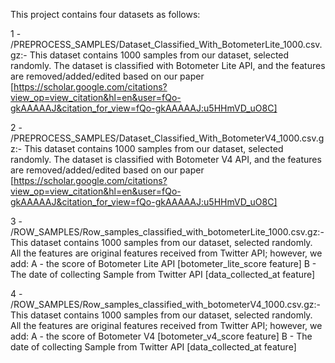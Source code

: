 This project contains four datasets as follows:

1 - /PREPROCESS_SAMPLES/Dataset_Classified_With_BotometerLite_1000.csv.gz:- This dataset contains 1000 samples from our dataset, selected randomly. The dataset is classified with Botometer Lite API, and the features are removed/added/edited based on our paper [https://scholar.google.com/citations?view_op=view_citation&hl=en&user=fQo-gkAAAAAJ&citation_for_view=fQo-gkAAAAAJ:u5HHmVD_uO8C]

2 - /PREPROCESS_SAMPLES/Dataset_Classified_With_BotometerV4_1000.csv.gz:- This dataset contains 1000 samples from our dataset, selected randomly. The dataset is classified with Botometer V4 API, and the features are removed/added/edited based on our paper [https://scholar.google.com/citations?view_op=view_citation&hl=en&user=fQo-gkAAAAAJ&citation_for_view=fQo-gkAAAAAJ:u5HHmVD_uO8C]


3 - /ROW_SAMPLES/Row_samples_classified_with_botometerLite_1000.csv.gz:- This dataset contains 1000 samples from our dataset, selected randomly. All the features are original features received from Twitter API; however, we add:
    A - the score of Botometer Lite API [botometer_lite_score feature]
    B - The date of collecting Sample from Twitter API [data_collected_at feature]

4 - /ROW_SAMPLES/Row_samples_classified_with_botometerV4_1000.csv.gz:- This dataset contains 1000 samples from our dataset, selected randomly. All the features are original features received from Twitter API; however, we add:
    A - the score of Botometer V4 [botometer_v4_score feature]
    B - The date of collecting Sample from Twitter API [data_collected_at feature]
